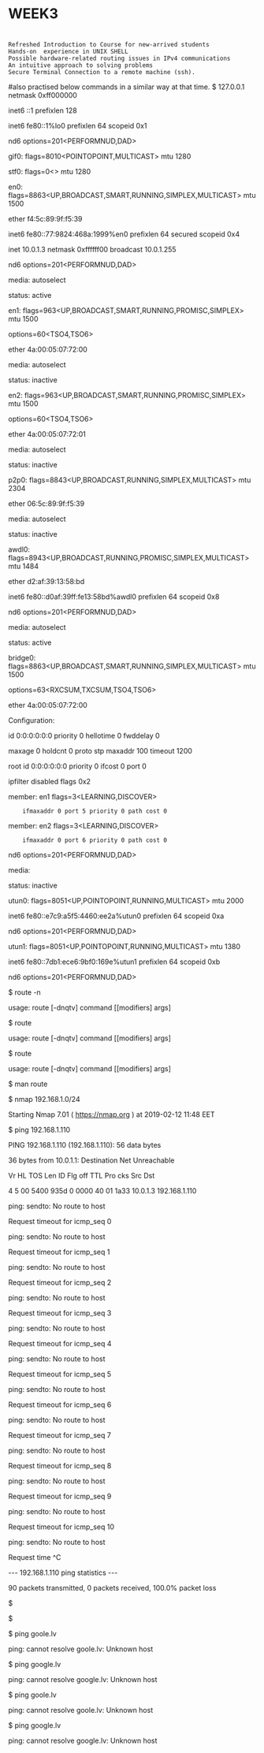 # WEEK3
#
    Refreshed Introduction to Course for new-arrived students
    Hands-on  experience in UNIX SHELL 
    Possible hardware-related routing issues in IPv4 communications  
    An intuitive approach to solving problems
    Secure Terminal Connection to a remote machine (ssh).
#also practised below commands in a similar way at that time.
$ 127.0.0.1 netmask 0xff000000 

inet6 ::1 prefixlen 128 

inet6 fe80::1%lo0 prefixlen 64 scopeid 0x1 

nd6 options=201<PERFORMNUD,DAD>

gif0: flags=8010<POINTOPOINT,MULTICAST> mtu 1280

stf0: flags=0<> mtu 1280

en0: flags=8863<UP,BROADCAST,SMART,RUNNING,SIMPLEX,MULTICAST> mtu 1500

ether f4:5c:89:9f:f5:39 

inet6 fe80::77:9824:468a:1999%en0 prefixlen 64 secured scopeid 0x4 

inet 10.0.1.3 netmask 0xffffff00 broadcast 10.0.1.255

nd6 options=201<PERFORMNUD,DAD>

media: autoselect

status: active

en1: flags=963<UP,BROADCAST,SMART,RUNNING,PROMISC,SIMPLEX> mtu 1500

options=60<TSO4,TSO6>

ether 4a:00:05:07:72:00 

media: autoselect <full-duplex>

status: inactive

en2: flags=963<UP,BROADCAST,SMART,RUNNING,PROMISC,SIMPLEX> mtu 1500

options=60<TSO4,TSO6>

ether 4a:00:05:07:72:01 

media: autoselect <full-duplex>

status: inactive

p2p0: flags=8843<UP,BROADCAST,RUNNING,SIMPLEX,MULTICAST> mtu 2304

ether 06:5c:89:9f:f5:39 

media: autoselect

status: inactive

awdl0: flags=8943<UP,BROADCAST,RUNNING,PROMISC,SIMPLEX,MULTICAST> mtu 1484

ether d2:af:39:13:58:bd 

inet6 fe80::d0af:39ff:fe13:58bd%awdl0 prefixlen 64 scopeid 0x8 

nd6 options=201<PERFORMNUD,DAD>

media: autoselect

status: active

bridge0: flags=8863<UP,BROADCAST,SMART,RUNNING,SIMPLEX,MULTICAST> mtu 1500

options=63<RXCSUM,TXCSUM,TSO4,TSO6>

ether 4a:00:05:07:72:00 

Configuration:

id 0:0:0:0:0:0 priority 0 hellotime 0 fwddelay 0

maxage 0 holdcnt 0 proto stp maxaddr 100 timeout 1200

root id 0:0:0:0:0:0 priority 0 ifcost 0 port 0

ipfilter disabled flags 0x2

member: en1 flags=3<LEARNING,DISCOVER>

        ifmaxaddr 0 port 5 priority 0 path cost 0

member: en2 flags=3<LEARNING,DISCOVER>

        ifmaxaddr 0 port 6 priority 0 path cost 0

nd6 options=201<PERFORMNUD,DAD>

media: <unknown type>

status: inactive

utun0: flags=8051<UP,POINTOPOINT,RUNNING,MULTICAST> mtu 2000

inet6 fe80::e7c9:a5f5:4460:ee2a%utun0 prefixlen 64 scopeid 0xa 

nd6 options=201<PERFORMNUD,DAD>

utun1: flags=8051<UP,POINTOPOINT,RUNNING,MULTICAST> mtu 1380

inet6 fe80::7db1:ece6:9bf0:169e%utun1 prefixlen 64 scopeid 0xb 

nd6 options=201<PERFORMNUD,DAD>

$ route -n

usage: route [-dnqtv] command [[modifiers] args]

$ route 

usage: route [-dnqtv] command [[modifiers] args]

$ route 

usage: route [-dnqtv] command [[modifiers] args]

 

$ man route

$ nmap 192.168.1.0/24

 

Starting Nmap 7.01 ( https://nmap.org ) at 2019-02-12 11:48 EET

 

$ ping 192.168.1.110

PING 192.168.1.110 (192.168.1.110): 56 data bytes

36 bytes from 10.0.1.1: Destination Net Unreachable

Vr HL TOS  Len   ID Flg  off TTL Pro  cks      Src      Dst

 4  5  00 5400 935d   0 0000  40  01 1a33 10.0.1.3  192.168.1.110 

 

ping: sendto: No route to host

Request timeout for icmp_seq 0

ping: sendto: No route to host

Request timeout for icmp_seq 1

ping: sendto: No route to host

Request timeout for icmp_seq 2

ping: sendto: No route to host

Request timeout for icmp_seq 3

ping: sendto: No route to host

Request timeout for icmp_seq 4

ping: sendto: No route to host

Request timeout for icmp_seq 5

ping: sendto: No route to host

Request timeout for icmp_seq 6

ping: sendto: No route to host

Request timeout for icmp_seq 7

ping: sendto: No route to host

Request timeout for icmp_seq 8

ping: sendto: No route to host

Request timeout for icmp_seq 9

ping: sendto: No route to host

Request timeout for icmp_seq 10

ping: sendto: No route to host

Request time
^C

--- 192.168.1.110 ping statistics ---

90 packets transmitted, 0 packets received, 100.0% packet loss

$ 

$ 

$ ping goole.lv

ping: cannot resolve goole.lv: Unknown host

$ ping google.lv

ping: cannot resolve google.lv: Unknown host

$ ping goole.lv

ping: cannot resolve goole.lv: Unknown host

$ ping google.lv

ping: cannot resolve google.lv: Unknown host
